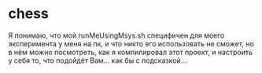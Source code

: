 # chess

Я понимаю, что мой runMeUsingMsys.sh специфичен для моего эксперимента у меня на пк, и что никто его использовать не сможет, но в нём можно посмотреть, как я компилировал этот проект, и настроить у себя то, что подойдёт Вам... как бы с подсказкой...
